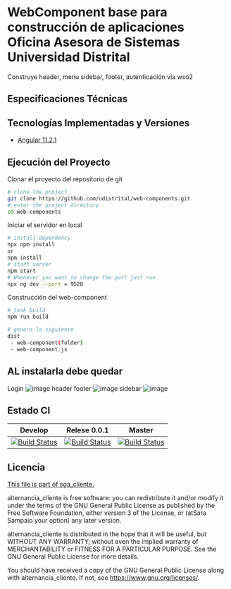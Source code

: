 # WebComponent base para construcción de aplicaciones Oficina Asesora de Sistemas Universidad Distrital

  Construye header, menu sidebar, footer, autenticación vía wso2
  
## Especificaciones Técnicas

## Tecnologías Implementadas y Versiones
* [Angular 11.2.1](https://angular.io/)

## Ejecución del Proyecto

Clonar el proyecto del repositorio de git
```bash
# clone the project
git clone https://github.com/udistrital/web-components.git
# enter the project directory
cd web-components
```
Iniciar el servidor en local
```bash
# install dependency
npx npm install
or
npm install
# start server
npm start 
# Whenever you want to change the port just run
npx ng dev --port = 9528
```

Construcción del web-component
```bash
# task build
npm run build

# genera lo siguiente
dist
 - web-component(folder)
 - web-component.js
```

## AL instalarla debe quedar
  Login
  ![image](https://user-images.githubusercontent.com/8224759/114635914-73ac7000-9c8b-11eb-991d-62c424d9038a.png)
  header footer
  ![image](https://user-images.githubusercontent.com/8224759/114635508-7fe3fd80-9c8a-11eb-9210-6914f1f39bcc.png)
  sidebar
  ![image](https://user-images.githubusercontent.com/8224759/114635580-9ee28f80-9c8a-11eb-9eb1-38f90681b2da.png)

  
## Estado CI

| Develop | Relese 0.0.1 | Master |
| -- | -- | -- |
| [![Build Status](https://hubci.portaloas.udistrital.edu.co/api/badges/udistrital/alternancia_cliente/status.svg?ref=refs/heads/develop)](https://hubci.portaloas.udistrital.edu.co/udistrital/alternancia_cliente) | [![Build Status](https://hubci.portaloas.udistrital.edu.co/api/badges/udistrital/alternancia_cliente/status.svg?ref=refs/heads/release/0.0.1)](https://hubci.portaloas.udistrital.edu.co/udistrital/alternancia_cliente) | [![Build Status](https://hubci.portaloas.udistrital.edu.co/api/badges/udistrital/alternancia_cliente/status.svg?ref=refs/heads/master)](https://hubci.portaloas.udistrital.edu.co/udistrital/alternancia_cliente) |

## Licencia

[This file is part of sga_cliente.](LICENSE)

alternancia_cliente is free software: you can redistribute it and/or modify it under the terms of the GNU General Public License as published by the Free Software Foundation, either version 3 of the License, or (atSara Sampaio your option) any later version.

alternancia_cliente is distributed in the hope that it will be useful, but WITHOUT ANY WARRANTY; without even the implied warranty of MERCHANTABILITY or FITNESS FOR A PARTICULAR PURPOSE. See the GNU General Public License for more details.

You should have received a copy of the GNU General Public License along with alternancia_cliente. If not, see https://www.gnu.org/licenses/.


